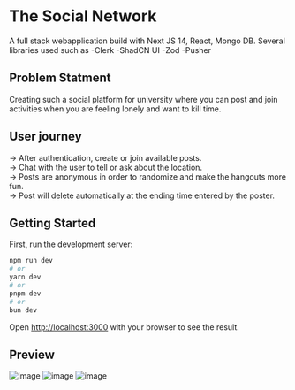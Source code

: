 # The Social Network
A full stack webapplication build with Next JS 14, React, Mongo DB.
Several libraries used such as
-Clerk
-ShadCN UI
-Zod
-Pusher

## Problem Statment

Creating such a social platform for university where you can post and join activities when you are feeling lonely and want to kill time. 

## User journey

-> After authentication, create or join available posts.<br />
-> Chat with the user to tell or ask about the location. <br />
-> Posts are anonymous in order to randomize and make the hangouts more fun.<br />
-> Post will delete automatically at the ending time entered by the poster. <br />




## Getting Started

First, run the development server:

```bash
npm run dev
# or
yarn dev
# or
pnpm dev
# or
bun dev
```

Open [http://localhost:3000](http://localhost:3000) with your browser to see the result.


## Preview

![image](https://github.com/ShahrozS/TheSocialNetwork/assets/90262892/aed2d75f-0457-4cbc-918e-ddbb86c158fd)
![image](https://github.com/ShahrozS/TheSocialNetwork/assets/90262892/9e31b715-7792-4ef8-b914-302c2b3536fd)
![image](https://github.com/ShahrozS/TheSocialNetwork/assets/90262892/8996ddac-52da-4b88-a0e6-1b77f7d96f9a)



